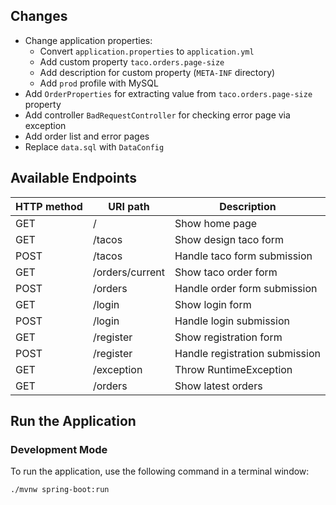 ## Changes

- Change application properties:
  - Convert `application.properties` to `application.yml`
  - Add custom property `taco.orders.page-size`
  - Add description for custom property (`META-INF` directory)
  - Add `prod` profile with MySQL
- Add `OrderProperties` for extracting value from `taco.orders.page-size` property
- Add controller `BadRequestController` for checking error page via exception
- Add order list and error pages
- Replace `data.sql` with `DataConfig`

## Available Endpoints

| HTTP method | URI path | Description |
| ----------- | -------- | ----------- |
| GET | / | Show home page |
| GET | /tacos | Show design taco form |
| POST | /tacos | Handle taco form submission |
| GET | /orders/current | Show taco order form |
| POST | /orders | Handle order form submission |
| GET | /login | Show login form |
| POST | /login | Handle login submission |
| GET | /register | Show registration form |
| POST | /register | Handle registration submission |
| GET | /exception | Throw RuntimeException |
| GET | /orders | Show latest orders |

## Run the Application

### Development Mode

To run the application, use the following command in a terminal window:

```
./mvnw spring-boot:run
```